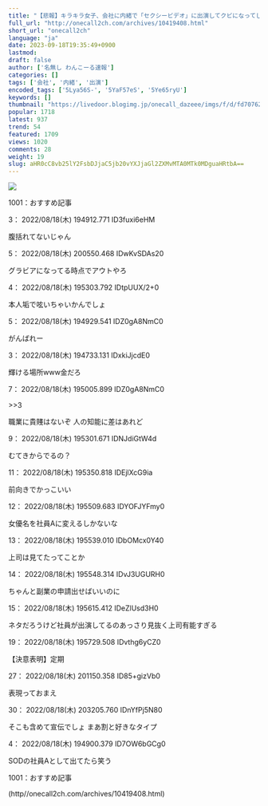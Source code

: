 ```yaml
---
title: "【悲報】キラキラ女子、会社に内緒で「セクシービデオ」に出演してクビになってしまうｗｗｗｗｗ "
full_url: "http://onecall2ch.com/archives/10419408.html"
short_url: "onecall2ch"
language: "ja"
date: 2023-09-18T19:35:49+0900
lastmod: 
draft: false
author: ['名無し わんこーる速報']
categories: []
tags: ['会社', '内緒', '出演']
encoded_tags: ['5Lya56S-', '5YaF57eS', '5Ye65ryU']
keywords: []
thumbnail: "https://livedoor.blogimg.jp/onecall_dazeee/imgs/f/d/fd70762c-s.jpg"
popular: 1718
latest: 937
trend: 54
featured: 1709
views: 1020
comments: 28
weight: 19
slug: aHR0cC8vb25lY2FsbDJjaC5jb20vYXJjaGl2ZXMvMTA0MTk0MDguaHRtbA==
---
```


![](https://livedoor.blogimg.jp/onecall_dazeee/imgs/f/d/fd70762c-s.jpg)

<div> <p class='name2'>1001：おすすめ記事</p><p class='flexlink1'> </p> <p class='name2'>3： 2022/08/18(木) 194912.771 ID3fuxi6eHM</p><p class='onecall'> 腹括れてないじゃん </p> <p class='name2'>5： 2022/08/18(木) 200550.468 IDwKvSDAs20</p><p class='onecall'> グラビアになってる時点でアウトやろ </p> <p class='name2'>4： 2022/08/18(木) 195303.792 IDtpUUX/2+0</p><p class='onecall'> 本人垢で呟いちゃいかんでしょ </p> <p class='name2'>5： 2022/08/18(木) 194929.541 IDZ0gA8NmC0</p><p class='onecall'> がんばれー </p> <p class='name2'>3： 2022/08/18(木) 194733.131 IDxkiJjcdE0</p><p class='onecall'> 輝ける場所www金だろ </p> <p class='name2'>7： 2022/08/18(木) 195005.899 IDZ0gA8NmC0</p><p class='onecall'> <p class='anchor'>>>3</p> 職業に貴賤はないぞ 人の知能に差はあれど </p> <p class='name2'>9： 2022/08/18(木) 195301.671 IDNJdiGtW4d</p><p class='onecall'> むてきからでるの？ </p> <p class='name2'>11： 2022/08/18(木) 195350.818 IDEjlXcG9ia</p><p class='onecall'> 前向きでかっこいい </p> <p class='name2'>12： 2022/08/18(木) 195509.683 IDYOFJYFmy0</p><p class='onecall'> 女優名を社員Aに変えるしかないな </p> <p class='name2'>13： 2022/08/18(木) 195539.010 IDbOMcx0Y40</p><p class='onecall'> 上司は見てたってことか </p> <p class='name2'>14： 2022/08/18(木) 195548.314 IDvJ3UGURH0</p><p class='onecall'> ちゃんと副業の申請出せばいいのに </p> <p class='name2'>15： 2022/08/18(木) 195615.412 IDeZlUsd3H0</p><p class='onecall'> ネタだろうけど社員が出演してるのあっさり見抜く上司有能すぎる </p> <p class='name2'>19： 2022/08/18(木) 195729.508 IDvthg6yCZ0</p><p class='onecall'> 【決意表明】定期 </p> <p class='name2'>27： 2022/08/18(木) 201150.358 ID85+gizVb0</p><p class='onecall'> 表現っておまえ </p> <p class='name2'>30： 2022/08/18(木) 203205.760 IDnYfPj5N80</p><p class='onecall'> そこも含めて宣伝でしょ まあ割と好きなタイプ </p> <p class='name2'>4： 2022/08/18(木) 194900.379 ID7OW6bGCg0</p><p class='onecall'> SODの社員Aとして出てたら笑う </p> <p class='name2'>1001：おすすめ記事</p> </div>

(http//onecall2ch.com/archives/10419408.html)
